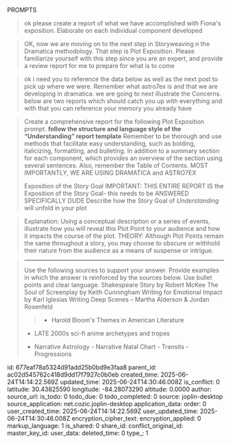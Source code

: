 PROMPTS


> ok please create a report of what we have accomplished with Fiona's exposition. Elaborate on each individual component developed

> OK, now we are moving on to the next step in Storyweaving n the Dramatica methodology. That step is Plot Exposition. Please familiarize yourself with this step since you are an expert, and provide a review report for me to prepare for what is to come


> ok i need you to reference the data below as well as the next post to pick up where we were. Remember what astro7ex is and that we are developing in dramatica. we are going to next illustrate the Concerns. below are two reports which should catch you up with everything and with that you can reference your memory you already have



> Create a comprehensive report for the following  Plot Exposition prompt. **follow the structure and language style of the “Understanding” report template** Remember to be thorough and use methods that facilitate easy understanding, such as bolding, italicizing, formatting, and bulleting. In addition to a summary section for each component, which provides an overview of the section using several sentences. Also, remember the Table of Contents. MOST IMPORTANTLY, WE ARE USING DRAMATICA and ASTRO7EX 
>
> Exposition of the Story Goal
> IMPORTANT: THIS ENTIRE REPORT IS the Exposition of the Story Goal- this needs to be ANSWERED SPECIFICALLY DUDE
> Describe how the Story Goal of *Understanding* will unfold in your plot


> Explanation:  Using a conceptual description or a series of events, illustrate how you will reveal this Plot Point to your audience and how it impacts the course of the plot. 
> THEORY: Although Plot Points remain the same throughout a story, you may choose to obscure or withhold their nature from the audience as a means of suspense or intrigue. 

> ----
> Use the following sources to support your answer. Provide examples in which the answer is reinforced by the sources below. Use bullet points and clear language. 
> Shakespeare
> Story by Robert McKee 
> The Soul of Screenplay by Keith Cunningham 
> Writing for Emotional Impact by Karl Iglesias 
> Writing Deep Scenes – Martha Alderson & Jordan Rosenfeld
>> - Harold Bloom's Themes in American Literature 
> - LATE 2000s sci-fi anime archetypes and tropes
>
> - Narrative Astrology 
	- Narrative Natal Chart
	- Transits 
	- Progressions

id: 677eaf78a5324d91add25b0bd9e3faa8
parent_id: ac02d545762c418d9dd17f7927c0b0eb
created_time: 2025-06-24T14:14:22.569Z
updated_time: 2025-06-24T14:30:46.008Z
is_conflict: 0
latitude: 30.43825590
longitude: -84.28073290
altitude: 0.0000
author: 
source_url: 
is_todo: 0
todo_due: 0
todo_completed: 0
source: joplin-desktop
source_application: net.cozic.joplin-desktop
application_data: 
order: 0
user_created_time: 2025-06-24T14:14:22.569Z
user_updated_time: 2025-06-24T14:30:46.008Z
encryption_cipher_text: 
encryption_applied: 0
markup_language: 1
is_shared: 0
share_id: 
conflict_original_id: 
master_key_id: 
user_data: 
deleted_time: 0
type_: 1